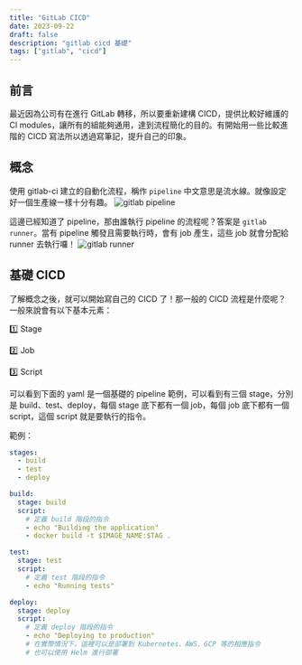```yaml
---
title: "GitLab CICD"
date: 2023-09-22
draft: false
description: "gitlab cicd 基礎"
tags: ["gitlab", "cicd"]
---
```


## 前言
最近因為公司有在進行 GitLab 轉移，所以要重新建構 CICD，提供比較好維護的 CI modules，讓所有的組能夠通用，達到流程簡化的目的。有開始用一些比較進階的 CICD 寫法所以透過寫筆記，提升自己的印象。

## 概念
使用 gitlab-ci 建立的自動化流程，稱作 `pipeline` 中文意思是流水線。就像設定好一個生產線一樣十分有趣。
![gitlab pipeline](/img/gitlab/pipeline/pipeline.png)

這邊已經知道了 pipeline，那由誰執行 pipeline 的流程呢？答案是 `gitlab runner`。當有 pipeline 觸發且需要執行時，會有 job 產生，這些 job 就會分配給 runner 去執行囉！
![gitlab runner](/img/gitlab/pipeline/runner.jpeg)

## 基礎 CICD
了解概念之後，就可以開始寫自己的 CICD 了！那一般的 CICD 流程是什麼呢？一般來說會有以下基本元素：

:one: Stage

:two: Job

:three: Script

可以看到下面的 yaml 是一個基礎的 pipeline 範例，可以看到有三個 stage，分別是 build、test、deploy，每個 stage 底下都有一個 job，每個 job 底下都有一個 script，這個 script 就是要執行的指令。

範例：
```yaml
stages:
  - build
  - test
  - deploy

build:
  stage: build
  script:
    # 定義 build 階段的指令
    - echo "Building the application"
    - docker build -t $IMAGE_NAME:$TAG .

test:
  stage: test
  script:
    # 定義 test 階段的指令
    - echo "Running tests"

deploy:
  stage: deploy
  script:
    # 定義 deploy 階段的指令
    - echo "Deploying to production"
    # 在實際情況下，這裡可以是部署到 Kubernetes、AWS、GCP 等的相應指令
    # 也可以使用 Helm 進行部署

```

